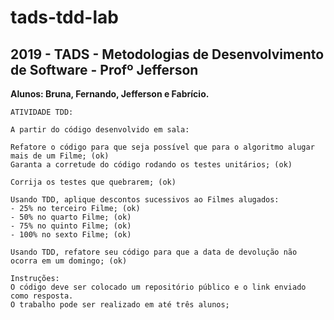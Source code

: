 # tads-tdd-lab

2019 - TADS - Metodologias de Desenvolvimento de Software - Profº Jefferson
---------------------------------------------------------------------------

__Alunos: Bruna, Fernando, Jefferson e Fabrício.__

``````````````````````
ATIVIDADE TDD:

A partir do código desenvolvido em sala:

Refatore o código para que seja possível que para o algoritmo alugar mais de um Filme; (ok)
Garanta a corretude do código rodando os testes unitários; (ok)

Corrija os testes que quebrarem; (ok)

Usando TDD, aplique descontos sucessivos ao Filmes alugados:
- 25% no terceiro Filme; (ok)
- 50% no quarto Filme; (ok)
- 75% no quinto Filme; (ok)
- 100% no sexto Filme; (ok)

Usando TDD, refatore seu código para que a data de devolução não ocorra em um domingo; (ok)

Instruções:
O código deve ser colocado um repositório público e o link enviado como resposta.
O trabalho pode ser realizado em até três alunos;
